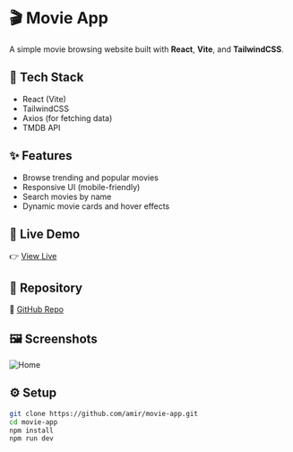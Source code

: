 # 🎬 Movie App

A simple movie browsing website built with **React**, **Vite**, and **TailwindCSS**.

## 🚀 Tech Stack
- React (Vite)
- TailwindCSS
- Axios (for fetching data)
- TMDB API

## ✨ Features
- Browse trending and popular movies
- Responsive UI (mobile-friendly)
- Search movies by name
- Dynamic movie cards and hover effects

## 🔗 Live Demo
👉 [View Live](https://movieapp-amir.vercel.app)

## 💾 Repository
🔗 [GitHub Repo](https://github.com/AmirElahpour/movie-app)

## 🖼️ Screenshots
![Home](./public/screenshot.png)

## ⚙️ Setup
```bash
git clone https://github.com/amir/movie-app.git
cd movie-app
npm install
npm run dev
